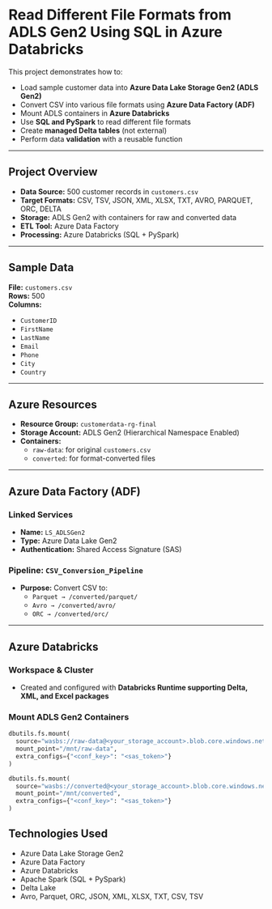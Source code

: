 # Read Different File Formats from ADLS Gen2 Using SQL in Azure Databricks

This project demonstrates how to:
- Load sample customer data into **Azure Data Lake Storage Gen2 (ADLS Gen2)**
- Convert CSV into various file formats using **Azure Data Factory (ADF)**
- Mount ADLS containers in **Azure Databricks**
- Use **SQL and PySpark** to read different file formats
- Create **managed Delta tables** (not external)
- Perform data **validation** with a reusable function

---

## Project Overview

- **Data Source:** 500 customer records in `customers.csv`
- **Target Formats:** CSV, TSV, JSON, XML, XLSX, TXT, AVRO, PARQUET, ORC, DELTA
- **Storage:** ADLS Gen2 with containers for raw and converted data
- **ETL Tool:** Azure Data Factory
- **Processing:** Azure Databricks (SQL + PySpark)

---

## Sample Data

**File:** `customers.csv`  
**Rows:** 500  
**Columns:**
- `CustomerID`
- `FirstName`
- `LastName`
- `Email`
- `Phone`
- `City`
- `Country`

---

## Azure Resources

- **Resource Group:** `customerdata-rg-final`
- **Storage Account:** ADLS Gen2 (Hierarchical Namespace Enabled)
- **Containers:**
  - `raw-data`: for original `customers.csv`
  - `converted`: for format-converted files

---

## Azure Data Factory (ADF)

### Linked Services

- **Name:** `LS_ADLSGen2`
- **Type:** Azure Data Lake Gen2
- **Authentication:** Shared Access Signature (SAS)

### Pipeline: `CSV_Conversion_Pipeline`

- **Purpose:** Convert CSV to:
  - `Parquet → /converted/parquet/`
  - `Avro → /converted/avro/`
  - `ORC → /converted/orc/`

---

## Azure Databricks

### Workspace & Cluster

- Created and configured with **Databricks Runtime supporting Delta, XML, and Excel packages**

### Mount ADLS Gen2 Containers

```python
dbutils.fs.mount(
  source="wasbs://raw-data@<your_storage_account>.blob.core.windows.net/",
  mount_point="/mnt/raw-data",
  extra_configs={"<conf_key>": "<sas_token>"}
)

dbutils.fs.mount(
  source="wasbs://converted@<your_storage_account>.blob.core.windows.net/",
  mount_point="/mnt/converted",
  extra_configs={"<conf_key>": "<sas_token>"}
)
```
## Technologies Used

- Azure Data Lake Storage Gen2
- Azure Data Factory
- Azure Databricks
- Apache Spark (SQL + PySpark)
- Delta Lake
- Avro, Parquet, ORC, JSON, XML, XLSX, TXT, CSV, TSV

